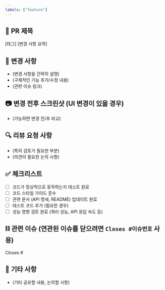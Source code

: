 ```yaml
---
labels: ["feature"]
---
```


## 📌 PR 제목
[태그] [변경 사항 요약]

## 📝 변경 사항
- (변경 사항을 간략히 설명)
- (구체적인 기능 추가/수정 내용)
- (관련 이슈 링크)

## 📷 변경 전후 스크린샷 (UI 변경이 있을 경우)
- (가능하면 변경 전/후 비교)

## 🔍 리뷰 요청 사항
- (특히 검토가 필요한 부분)
- (의견이 필요한 논의 사항)

## ✅ 체크리스트
- [ ] 코드가 정상적으로 동작하는지 테스트 완료
- [ ] 코드 스타일 가이드 준수
- [ ] 관련 문서 (API 명세, README) 업데이트 완료
- [ ] 테스트 코드 추가 (필요한 경우)
- [ ] 성능 영향 검토 완료 (쿼리 성능, API 응답 속도 등)

## ⛓️ 관련 이슈 (연관된 이슈를 닫으려면 `Closes #이슈번호` 사용)
Closes #

## 🤔 기타 사항
- (기타 공유할 내용, 논의할 사항)
